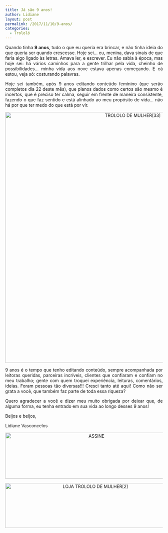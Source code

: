 ```yaml
---
title: Já são 9 anos!
author: Lidiane
layout: post
permalink: /2017/11/10/9-anos/
categories:
  - Trololó
---
```

<p align="justify">
  Quando tinha <strong>9 anos</strong>, tudo o que eu queria era brincar, e não tinha ideia do que queria ser quando crescesse. Hoje sei… eu, menina, dava sinais de que faria algo ligado às letras. Amava ler, e escrever. Eu não sabia à época, mas hoje sei: há vários caminhos para a gente trilhar pela vida, cheinho de possibilidades… minha vida aos nove estava apenas começando. E cá estou, veja só: costurando palavras.
</p>

<p align="justify">
  Hoje sei também, após 9 anos editando conteúdo feminino (que serão completos dia 22 deste mês), que planos dados como certos são mesmo é incertos, que é preciso ter calma, seguir em frente de maneira consistente, fazendo o que faz sentido e está alinhado ao meu propósito de vida… não há por que ter medo do que está por vir.
</p>

<p align="center">
  <img class="alignnone size-full wp-image-14386" src="https://www.trololodemulher.com.br/2017/11/TROLOLO-DE-MULHER33.jpg" alt="TROLOLO DE MULHER[33]" width="800" height="800" />
</p>

<p align="justify">
  9 anos é o tempo que tenho editando conteúdo, sempre acompanhada por leitoras queridas, parceiras incríveis, clientes que confiaram e confiam no meu trabalho; gente com quem troquei experiência, leituras, comentários, ideias. Foram pessoas tão diversas!!! Cresci tanto até aqui! Como não ser grata a você, que também faz parte de toda essa riqueza?
</p>

<p align="justify">
  Quero agradecer a você e dizer meu muito obrigada por deixar que, de alguma forma, eu tenha entrado em sua vida ao longo desses 9 anos!
</p>

Beijos e beijos,

Lidiane Vasconcelos

<p align="center">
  <a href="http://feedburner.google.com/fb/a/mailverify?uri=blogbichafemea&loc=pt_BR" target="_blank" rel="noopener noreferrer"><img class="alignnone size-full wp-image-14011" src="https://www.trololodemulher.com.br/2017/08/ASSINE.jpg" alt="ASSINE" width="568" height="147" /></a>
</p>

<p align="center">
  <a href="http://loja.trololodemulher.com.br/" target="_blank" rel="noopener noreferrer"><img class="alignnone wp-image-14333 size-full" src="https://www.trololodemulher.com.br/2017/10/LOJA-TROLOLO-DE-MULHER2.png" alt="LOJA TROLOLO DE MULHER[2]" width="561" height="143" /></a>
</p>

<p align="justify">
